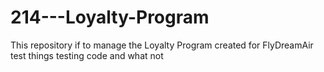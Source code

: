 # 214---Loyalty-Program
This repository if to manage the Loyalty Program created for FlyDreamAir
test things
testing code and what not
